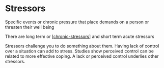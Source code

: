 # Stressors

Specific events or chronic pressure that place demands on a person or threaten their well being

There are long term or [[chronic-stressors]] and short term acute stressors

Stressors challenge you to do something about them. Having lack of control over a situation can add to stress. Studies show perceived control can be related to more effective coping. A lack or perceived control underlies other stressors.

[//begin]: # "Autogenerated link references for markdown compatibility"
[chronic-stressors]: chronic-stressors "Chronic Stressors"
[//end]: # "Autogenerated link references"
